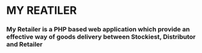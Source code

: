 # MY REATILER
### My Retailer  is a PHP based web application which provide an effective way of goods delivery between Stockiest, Distributor and Retailer
